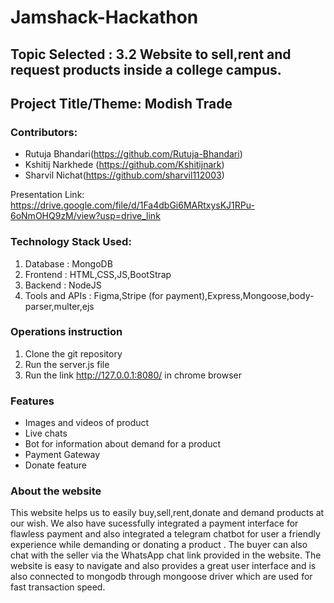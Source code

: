 # Jamshack-Hackathon

## Topic Selected : 3.2 Website to sell,rent and request products inside a college campus.
## Project Title/Theme: Modish Trade 
   


### Contributors: 
* Rutuja Bhandari(https://github.com/Rutuja-Bhandari)
* Kshitij Narkhede (https://github.com/Kshitijnark)
* Sharvil Nichat(https://github.com/sharvil112003)  

Presentation Link: https://drive.google.com/file/d/1Fa4dbGi6MARtxysKJ1RPu-6oNmOHQ9zM/view?usp=drive_link

### Technology Stack Used:
  1. Database : MongoDB
  2. Frontend : HTML,CSS,JS,BootStrap
  3. Backend : NodeJS
  4. Tools and APIs : Figma,Stripe (for payment),Express,Mongoose,body-parser,multer,ejs

### Operations instruction
1)	Clone the git repository 
2)	Run the server.js file 
3)	Run the link http://127.0.0.1:8080/ in chrome browser

### Features 
* Images and videos of product
* Live chats
* Bot for information about demand for a product
* Payment Gateway
* Donate feature
 
### About the website 
This website helps us to easily buy,sell,rent,donate and demand products at our wish. We also have sucessfully integrated a payment interface for flawless payment and also integrated a telegram chatbot for user a friendly experience while demanding or donating a product . The buyer can also chat with the seller via the WhatsApp chat link provided in the website. 
The website is easy to navigate and also provides a great user interface and is also connected to mongodb through mongoose driver which are used for fast transaction speed.  
